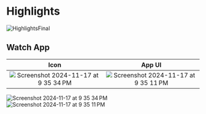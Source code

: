 # Highlights
![HighlightsFinal](https://github.com/user-attachments/assets/c50c0020-cdef-4437-a3e4-811babc53b6d)

## Watch App
Icon             |  App UI
:-------------------------:|:-------------------------:
![Screenshot 2024-11-17 at 9 35 34 PM](https://github.com/user-attachments/assets/497a8e92-fc1f-4086-b6f1-24a16e5bd2fb)  |  ![Screenshot 2024-11-17 at 9 35 11 PM](https://github.com/user-attachments/assets/e200401b-3975-41bb-ac4d-12b748d339df)

![Screenshot 2024-11-17 at 9 35 34 PM](https://github.com/user-attachments/assets/497a8e92-fc1f-4086-b6f1-24a16e5bd2fb) ![Screenshot 2024-11-17 at 9 35 11 PM](https://github.com/user-attachments/assets/e200401b-3975-41bb-ac4d-12b748d339df)
